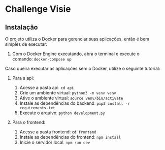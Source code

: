 # Challenge Visie

## Instalação

O projeto utiliza o Docker para gerenciar suas aplicações, então é bem simples de executar:

1. Com o Docker Engine executando, abra o terminal e execute o comando: `docker-compose up`

Caso queira executar as aplicações sem o Docker, utilize o seguinte tutorial:

1. Para a api:

   1. Acesse a pasta api: `cd api`
   2. Crie um ambiente virtual: `python3 -m venv venv`
   3. Ative o ambiente virtual: `source venv/bin/activate`
   4. Instale as dependências do backend: `pip3 install -r requirements.txt`
   5. Execute o arquivo: `python development.py`

2. Para o frontend:

   1. Acesse a pasta frontend: `cd frontend`
   2. Instale as dependências do frontend: `npm install`
   3. Inicie o servidor local: `npm run dev`
